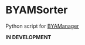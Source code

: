 # BYAMSorter
Python script for [BYAManager](https://github.com/Ks89/BYAManager)

**IN DEVELOPMENT**
